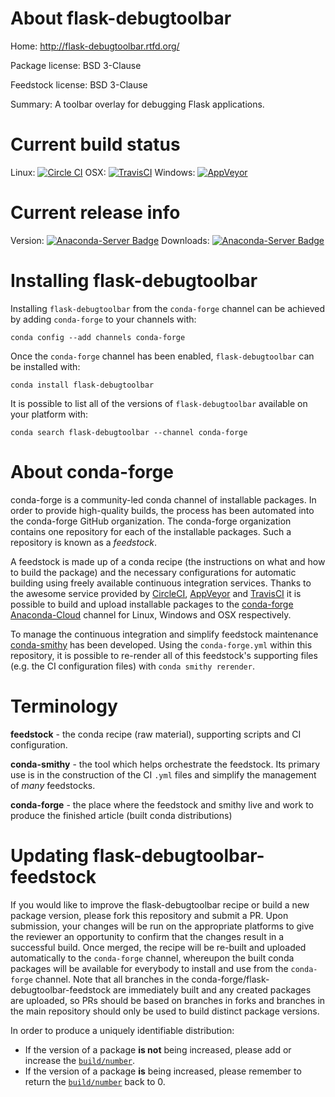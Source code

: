 About flask-debugtoolbar
========================

Home: http://flask-debugtoolbar.rtfd.org/

Package license: BSD 3-Clause

Feedstock license: BSD 3-Clause

Summary: A toolbar overlay for debugging Flask applications.



Current build status
====================

Linux: [![Circle CI](https://circleci.com/gh/conda-forge/flask-debugtoolbar-feedstock.svg?style=shield)](https://circleci.com/gh/conda-forge/flask-debugtoolbar-feedstock)
OSX: [![TravisCI](https://travis-ci.org/conda-forge/flask-debugtoolbar-feedstock.svg?branch=master)](https://travis-ci.org/conda-forge/flask-debugtoolbar-feedstock)
Windows: [![AppVeyor](https://ci.appveyor.com/api/projects/status/github/conda-forge/flask-debugtoolbar-feedstock?svg=True)](https://ci.appveyor.com/project/conda-forge/flask-debugtoolbar-feedstock/branch/master)

Current release info
====================
Version: [![Anaconda-Server Badge](https://anaconda.org/conda-forge/flask-debugtoolbar/badges/version.svg)](https://anaconda.org/conda-forge/flask-debugtoolbar)
Downloads: [![Anaconda-Server Badge](https://anaconda.org/conda-forge/flask-debugtoolbar/badges/downloads.svg)](https://anaconda.org/conda-forge/flask-debugtoolbar)

Installing flask-debugtoolbar
=============================

Installing `flask-debugtoolbar` from the `conda-forge` channel can be achieved by adding `conda-forge` to your channels with:

```
conda config --add channels conda-forge
```

Once the `conda-forge` channel has been enabled, `flask-debugtoolbar` can be installed with:

```
conda install flask-debugtoolbar
```

It is possible to list all of the versions of `flask-debugtoolbar` available on your platform with:

```
conda search flask-debugtoolbar --channel conda-forge
```


About conda-forge
=================

conda-forge is a community-led conda channel of installable packages.
In order to provide high-quality builds, the process has been automated into the
conda-forge GitHub organization. The conda-forge organization contains one repository
for each of the installable packages. Such a repository is known as a *feedstock*.

A feedstock is made up of a conda recipe (the instructions on what and how to build
the package) and the necessary configurations for automatic building using freely
available continuous integration services. Thanks to the awesome service provided by
[CircleCI](https://circleci.com/), [AppVeyor](http://www.appveyor.com/)
and [TravisCI](https://travis-ci.org/) it is possible to build and upload installable
packages to the [conda-forge](https://anaconda.org/conda-forge)
[Anaconda-Cloud](http://docs.anaconda.org/) channel for Linux, Windows and OSX respectively.

To manage the continuous integration and simplify feedstock maintenance
[conda-smithy](http://github.com/conda-forge/conda-smithy) has been developed.
Using the ``conda-forge.yml`` within this repository, it is possible to re-render all of
this feedstock's supporting files (e.g. the CI configuration files) with ``conda smithy rerender``.


Terminology
===========

**feedstock** - the conda recipe (raw material), supporting scripts and CI configuration.

**conda-smithy** - the tool which helps orchestrate the feedstock.
                   Its primary use is in the construction of the CI ``.yml`` files
                   and simplify the management of *many* feedstocks.

**conda-forge** - the place where the feedstock and smithy live and work to
                  produce the finished article (built conda distributions)


Updating flask-debugtoolbar-feedstock
=====================================

If you would like to improve the flask-debugtoolbar recipe or build a new
package version, please fork this repository and submit a PR. Upon submission,
your changes will be run on the appropriate platforms to give the reviewer an
opportunity to confirm that the changes result in a successful build. Once
merged, the recipe will be re-built and uploaded automatically to the
`conda-forge` channel, whereupon the built conda packages will be available for
everybody to install and use from the `conda-forge` channel.
Note that all branches in the conda-forge/flask-debugtoolbar-feedstock are
immediately built and any created packages are uploaded, so PRs should be based
on branches in forks and branches in the main repository should only be used to
build distinct package versions.

In order to produce a uniquely identifiable distribution:
 * If the version of a package **is not** being increased, please add or increase
   the [``build/number``](http://conda.pydata.org/docs/building/meta-yaml.html#build-number-and-string).
 * If the version of a package **is** being increased, please remember to return
   the [``build/number``](http://conda.pydata.org/docs/building/meta-yaml.html#build-number-and-string)
   back to 0.
